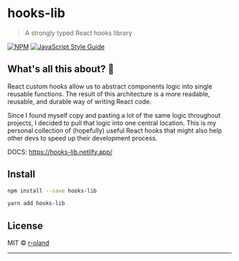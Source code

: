 # hooks-lib

> A strongly typed React hooks library

[![NPM](https://img.shields.io/npm/v/hooks-lib.svg)](https://www.npmjs.com/package/hooks-lib) [![JavaScript Style Guide](https://img.shields.io/badge/code_style-standard-brightgreen.svg)](https://standardjs.com)

## What's all this about? 🤔
React custom hooks allow us to abstract components logic into single reusable functions. The result of this architecture is a more readable, reusable, and durable way of writing React code.

Since I found myself copy and pasting a lot of the same logic throughout projects, I decided to pull that logic into one central location. This is my personal collection of (hopefully) useful React hooks that might also help other devs to speed up their development process.

DOCS: https://hooks-lib.netlify.app/

## Install

```bash
npm install --save hooks-lib
```
```bash
yarn add hooks-lib
```

## License

MIT © [r-oland](https://github.com/r-oland)

---
